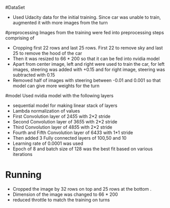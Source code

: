 #DataSet
  * Used Udacity data for the initial training. Since car was unable to train, augmented it with more images from the turn

#preprocessing
Images from the training were fed into preprocessing steps comprising of
  * Cropping first 22 rows and last 25 rows. First 22 to remove sky and last 25 to remove the hood of the car
  * Then it was resized to 66 * 200 so that it can be fed into nvidia model
  * Apart from center image, left and right were used to train the car, for left images, steering was added with +0.15 and for right image, steering was subtracted with 0.15
  * Removed half of images with steering between -0.01 and 0.001 so that model can give more weights for the turn


#model
   Used nvidia model with the following layers
   *  sequential model for making linear stack of layers
   *  Lambda normalization of values
   *  First Convolution layer of 24*5*5 with 2*2 stride
   *  Second Convolution layer of 36*5*5 with 2*2 stride
   *  Third Convolution layer of 48*5*5 with 2*2 stride
   *  Fourth and Fifth Convolution layer of 64*3*3 with 1*1 stride
   *  Then added 3 Fully connected layers of 100,50 and 10
   *  Learning rate of 0.0001 was used
   *  Epoch of 8 and batch size of 128 was the best fit based on various iterations


# Running
   * Cropped the image by 32 rows on top and 25 rows at the bottom .
   * Dimension of the image was changed to 66 * 200
   * reduced throttle to match the training on turns
